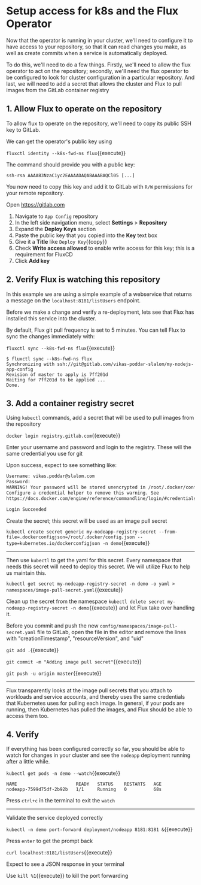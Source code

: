 # Setup access for k8s and the Flux Operator

Now that the operator is running in your cluster, we'll need to configure it to have access to your repository, so that it can read changes you make, as well as create commits when a service is automatically deployed.

To do this, we'll need to do a few things. Firstly, we'll need to allow the flux operator to act on the repository; secondly, we'll need the flux operator to be configured to look for cluster configuration in a particular repository. And last, we will need to add a secret that allows the cluster and Flux to pull images from the GitLab container registry

## 1. Allow Flux to operate on the repository

To allow flux to operate on the repository, we'll need to copy its public SSH key to GitLab.

We can get the operator's public key using

`fluxctl identity --k8s-fwd-ns flux`{{execute}}

The command should provide you with a public key:

```
ssh-rsa AAAAB3NzaC1yc2EAAAADAQABAAABAQCl05 [...]
```

You now need to copy this key and add it to GitLab with `R/W` permissions for your remote repository.

Open https://gitlab.com
1. Navigate to `App Config` repository
1. In the left side navigation menu, select **Settings** > **Repository**
1. Expand the **Deploy Keys** section
1. Paste the public key that you copied into the **Key** text box
1. Give it a **Title** like `Deploy Key`{{copy}}
1. Check **Write access allowed** to enable write access for this key; this is a requirement for FluxCD
1. Click **Add key**


## 2. Verify Flux is watching this repository

In this example we are using a simple example of a webservice that returns a message on the `localhost:8181/listUsers` endpoint.

Before we make a change and verify a re-deployment, lets see that Flux has installed this service into the cluster.

By default, Flux git pull frequency is set to 5 minutes. You can tell Flux to sync the changes immediately with:

`fluxctl sync --k8s-fwd-ns flux`{{execute}}

```
$ fluxctl sync --k8s-fwd-ns flux
Synchronizing with ssh://git@gitlab.com/vikas-poddar-slalom/my-nodejs-app-config
Revision of master to apply is 7ff201d
Waiting for 7ff201d to be applied ...
Done.
```

## 3. Add a container registry secret

Using `kubectl` commands, add a secret that will be used to pull images from the repository

`docker login registry.gitlab.com`{{execute}}

Enter your username and password and login to the registry. These will the same credential you use for git

Upon success, expect to see something like:
```bash
Username: vikas.poddar@slalom.com
Password:
WARNING! Your password will be stored unencrypted in /root/.docker/config.json.
Configure a credential helper to remove this warning. See
https://docs.docker.com/engine/reference/commandline/login/#credentials-store

Login Succeeded
```

Create the secret; this secret will be used as an image pull secret

`kubectl create secret generic my-nodeapp-registry-secret --from-file=.dockerconfigjson=/root/.docker/config.json --type=kubernetes.io/dockerconfigjson -n demo`{{execute}}

---

Then use `kubectl` to get the yaml for this secret. Every namespace that needs this secret will need to deploy this secret. We will utilize Flux to help us maintain this.

`kubectl get secret my-nodeapp-registry-secret -n demo -o yaml > namespaces/image-pull-secret.yaml`{{execute}}

Clean up the secret from the namespace `kubectl delete secret my-nodeapp-registry-secret -n demo`{{execute}} and let Flux take over handling it.

Before you commit and push the new `config/namespaces/image-pull-secret.yaml` file to GitLab, open the file in the editor and remove the lines with "creationTimestamp", "resourceVersion", and "uid"

`git add .`{{execute}}

`git commit -m "Adding image pull secret"`{{execute}}

`git push -u origin master`{{execute}}

---

Flux transparently looks at the image pull secrets that you attach to workloads and service accounts, and thereby uses the same credentials that Kubernetes uses for pulling each image. In general, if your pods are running, then Kubernetes has pulled the images, and Flux should be able to access them too.

## 4. Verify

If everything has been configured correctly so far, you should be able to watch for changes in your cluster and see the `nodeapp` deployment running after a little while.

`kubectl get pods -n demo --watch`{{execute}}
```
NAME                      READY   STATUS    RESTARTS   AGE
nodeapp-7599d75df-2b92b   1/1     Running   0          68s
```

Press `ctrl+c` in the terminal to exit the `watch`

---

Validate the service deployed correctly

`kubectl -n demo port-forward deployment/nodeapp 8181:8181 &`{{execute}}

Press `enter` to get the prompt back

`curl localhost:8181/listUsers`{{execute}}

Expect to see a JSON response in your terminal

Use `kill %1`{{execute}} to kill the port forwarding
